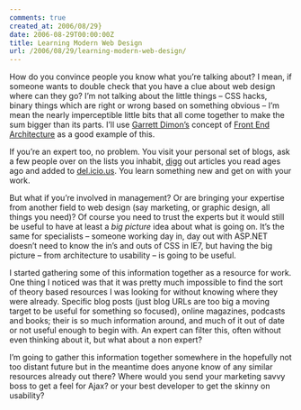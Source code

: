 ```yaml
---
comments: true
created_at: 2006/08/29}
date: 2006-08-29T00:00:00Z
title: Learning Modern Web Design
url: /2006/08/29/learning-modern-web-design/
---
```


<p>
How do you convince people you know what you’re talking about? I mean, if someone wants to double check that you have a clue about web design where can they go? I’m not talking about the little things – CSS hacks, binary things which are right or wrong based on something obvious – I’m mean the nearly imperceptible little bits that all come together to make the sum bigger than its parts. I’ll use <a href="http://garrettdimon.com">Garrett Dimon’s</a> concept of <a href="http://www.garrettdimon.com/archives/the-time-is-now-for-front-end-architects">Front End Architecture</a> as a good example of this.

</p>
<p>
If you’re an expert too, no problem. You visit your personal set of blogs, ask a few people over on the lists you inhabit, <a href="http://digg.com">digg</a> out articles you read ages ago and added to <a href="http://del.icio.us">del.icio.us</a>. You learn something new and get on with your work.

</p>
<p>
But what if you’re involved in management? Or are bringing your expertise from another field to web design (say marketing, or graphic design, all things you need)? Of course you need to trust the experts but it would still be useful to have at least a <em>big picture</em> idea about what is going on. It’s the same for specialists – someone working day in, day out with ASP.NET doesn’t need to know the in’s and outs of CSS in IE7, but having the big picture – from architecture to usability – is going to be useful.

</p>
<p>
I started gathering some of this information together as a resource for work. One thing I noticed was that it was pretty much impossible to find the sort of theory based resources I was looking for without knowing where they were already. Specific blog posts (just blog URLs are too big a moving target to be useful for something so focused), online magazines, podcasts and books; their is so much information around, and much of it out of date or not useful enough to begin with. An expert can filter this, often without even thinking about it, but what about a non expert?

</p>
<p>
I’m going to gather this information together somewhere in the hopefully not too distant future but in the meantime does anyone know of any similar resources already out there? Where would you send your marketing savvy boss to get a feel for Ajax? or your best developer to get the skinny on usability?

</p>
